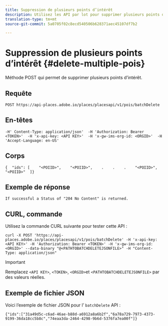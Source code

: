 ```yaml
---
title: Suppression de plusieurs points d’intérêt
description: Utilisez les API par lot pour supprimer plusieurs points d’intérêt.
translation-type: tm+mt
source-git-commit: 5a0705f02c8ecd540506b628371aec45107df7b2

---
```




# Suppression de plusieurs points d’intérêt {#delete-multiple-pois}

Méthode POST qui permet de supprimer plusieurs points d’intérêt.

## Requête

```text
POST https://api-places.adobe.io/places/placesapi/v1/pois/batchDelete
```

## En-têtes

```text
-H' Content-Type: application/json'  -H 'Authorization: Bearer <TOKEN>'  -H 'x-api-key: <API KEY>'  -H 'x-gw-ims-org-id: <ORGID>'  -H 'Accept-Language: en-US'
```

## Corps

```text
{  "ids": [    "<POIID>",    "<POIID>",    .    .    .    "<POIID>",    "<POIID>"  ]}
```

## Exemple de réponse

```text
If successful a Status of "204 No Content" is returned.
```

## CURL, commande

Utilisez la commande CURL suivante pour tester cette API :

```text
curl -X POST 'https://api-places.adobe.io/places/placesapi/v1/pois/batchDelete' -H 'x-api-key: <API KEY>' -H 'Authorization: Bearer <TOKEN>' -H 'x-gw-ims-org-id: <ORGID>' --data-binary "@<PATHTOBATCHDELETEJSONFILE>" -H "Content-Type: application/json"
```

>[!IMPORTANT]
>
>Remplacez `<API KEY>`, `<TOKEN>`, `<ORGID>`et `<PATHTOBATCHDELETEJSONFILE>` par des valeurs réelles.

## Exemple de fichier JSON

Voici l’exemple de fichier JSON pour l’ `batchDelete` API :

```text
{​"ids":["31a49d5c-c6ad-46ae-b88d-a6912a8a6b2f","6a78a729-7973-4373-9199-36da18cc5b8c","74eaa3da-2464-4298-9b6d-5376fa7ea00f"]​}
```

